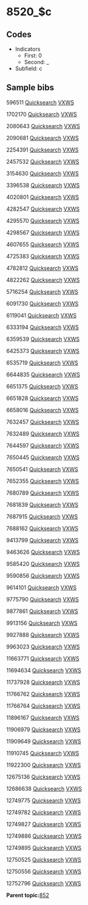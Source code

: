 # 8520\_$c

## Codes

-   Indicators
    -   First: 0
    -   Second: \_
-   Subfield: c

## Sample bibs

596511 [Quicksearch](https://search.library.yale.edu/catalog/596511) [VXWS](http://prodorbis.library.yale.edu:7014/vxws/GetHoldingsService?bibId=596511)

1702170 [Quicksearch](https://search.library.yale.edu/catalog/1702170) [VXWS](http://prodorbis.library.yale.edu:7014/vxws/GetHoldingsService?bibId=1702170)

2080643 [Quicksearch](https://search.library.yale.edu/catalog/2080643) [VXWS](http://prodorbis.library.yale.edu:7014/vxws/GetHoldingsService?bibId=2080643)

2090681 [Quicksearch](https://search.library.yale.edu/catalog/2090681) [VXWS](http://prodorbis.library.yale.edu:7014/vxws/GetHoldingsService?bibId=2090681)

2254391 [Quicksearch](https://search.library.yale.edu/catalog/2254391) [VXWS](http://prodorbis.library.yale.edu:7014/vxws/GetHoldingsService?bibId=2254391)

2457532 [Quicksearch](https://search.library.yale.edu/catalog/2457532) [VXWS](http://prodorbis.library.yale.edu:7014/vxws/GetHoldingsService?bibId=2457532)

3154630 [Quicksearch](https://search.library.yale.edu/catalog/3154630) [VXWS](http://prodorbis.library.yale.edu:7014/vxws/GetHoldingsService?bibId=3154630)

3396538 [Quicksearch](https://search.library.yale.edu/catalog/3396538) [VXWS](http://prodorbis.library.yale.edu:7014/vxws/GetHoldingsService?bibId=3396538)

4020801 [Quicksearch](https://search.library.yale.edu/catalog/4020801) [VXWS](http://prodorbis.library.yale.edu:7014/vxws/GetHoldingsService?bibId=4020801)

4282547 [Quicksearch](https://search.library.yale.edu/catalog/4282547) [VXWS](http://prodorbis.library.yale.edu:7014/vxws/GetHoldingsService?bibId=4282547)

4295570 [Quicksearch](https://search.library.yale.edu/catalog/4295570) [VXWS](http://prodorbis.library.yale.edu:7014/vxws/GetHoldingsService?bibId=4295570)

4298567 [Quicksearch](https://search.library.yale.edu/catalog/4298567) [VXWS](http://prodorbis.library.yale.edu:7014/vxws/GetHoldingsService?bibId=4298567)

4607655 [Quicksearch](https://search.library.yale.edu/catalog/4607655) [VXWS](http://prodorbis.library.yale.edu:7014/vxws/GetHoldingsService?bibId=4607655)

4725383 [Quicksearch](https://search.library.yale.edu/catalog/4725383) [VXWS](http://prodorbis.library.yale.edu:7014/vxws/GetHoldingsService?bibId=4725383)

4782812 [Quicksearch](https://search.library.yale.edu/catalog/4782812) [VXWS](http://prodorbis.library.yale.edu:7014/vxws/GetHoldingsService?bibId=4782812)

4822262 [Quicksearch](https://search.library.yale.edu/catalog/4822262) [VXWS](http://prodorbis.library.yale.edu:7014/vxws/GetHoldingsService?bibId=4822262)

5716254 [Quicksearch](https://search.library.yale.edu/catalog/5716254) [VXWS](http://prodorbis.library.yale.edu:7014/vxws/GetHoldingsService?bibId=5716254)

6091730 [Quicksearch](https://search.library.yale.edu/catalog/6091730) [VXWS](http://prodorbis.library.yale.edu:7014/vxws/GetHoldingsService?bibId=6091730)

6119041 [Quicksearch](https://search.library.yale.edu/catalog/6119041) [VXWS](http://prodorbis.library.yale.edu:7014/vxws/GetHoldingsService?bibId=6119041)

6333194 [Quicksearch](https://search.library.yale.edu/catalog/6333194) [VXWS](http://prodorbis.library.yale.edu:7014/vxws/GetHoldingsService?bibId=6333194)

6359539 [Quicksearch](https://search.library.yale.edu/catalog/6359539) [VXWS](http://prodorbis.library.yale.edu:7014/vxws/GetHoldingsService?bibId=6359539)

6425373 [Quicksearch](https://search.library.yale.edu/catalog/6425373) [VXWS](http://prodorbis.library.yale.edu:7014/vxws/GetHoldingsService?bibId=6425373)

6535719 [Quicksearch](https://search.library.yale.edu/catalog/6535719) [VXWS](http://prodorbis.library.yale.edu:7014/vxws/GetHoldingsService?bibId=6535719)

6644835 [Quicksearch](https://search.library.yale.edu/catalog/6644835) [VXWS](http://prodorbis.library.yale.edu:7014/vxws/GetHoldingsService?bibId=6644835)

6651375 [Quicksearch](https://search.library.yale.edu/catalog/6651375) [VXWS](http://prodorbis.library.yale.edu:7014/vxws/GetHoldingsService?bibId=6651375)

6651828 [Quicksearch](https://search.library.yale.edu/catalog/6651828) [VXWS](http://prodorbis.library.yale.edu:7014/vxws/GetHoldingsService?bibId=6651828)

6658016 [Quicksearch](https://search.library.yale.edu/catalog/6658016) [VXWS](http://prodorbis.library.yale.edu:7014/vxws/GetHoldingsService?bibId=6658016)

7632457 [Quicksearch](https://search.library.yale.edu/catalog/7632457) [VXWS](http://prodorbis.library.yale.edu:7014/vxws/GetHoldingsService?bibId=7632457)

7632489 [Quicksearch](https://search.library.yale.edu/catalog/7632489) [VXWS](http://prodorbis.library.yale.edu:7014/vxws/GetHoldingsService?bibId=7632489)

7644597 [Quicksearch](https://search.library.yale.edu/catalog/7644597) [VXWS](http://prodorbis.library.yale.edu:7014/vxws/GetHoldingsService?bibId=7644597)

7650445 [Quicksearch](https://search.library.yale.edu/catalog/7650445) [VXWS](http://prodorbis.library.yale.edu:7014/vxws/GetHoldingsService?bibId=7650445)

7650541 [Quicksearch](https://search.library.yale.edu/catalog/7650541) [VXWS](http://prodorbis.library.yale.edu:7014/vxws/GetHoldingsService?bibId=7650541)

7652355 [Quicksearch](https://search.library.yale.edu/catalog/7652355) [VXWS](http://prodorbis.library.yale.edu:7014/vxws/GetHoldingsService?bibId=7652355)

7680789 [Quicksearch](https://search.library.yale.edu/catalog/7680789) [VXWS](http://prodorbis.library.yale.edu:7014/vxws/GetHoldingsService?bibId=7680789)

7681839 [Quicksearch](https://search.library.yale.edu/catalog/7681839) [VXWS](http://prodorbis.library.yale.edu:7014/vxws/GetHoldingsService?bibId=7681839)

7687915 [Quicksearch](https://search.library.yale.edu/catalog/7687915) [VXWS](http://prodorbis.library.yale.edu:7014/vxws/GetHoldingsService?bibId=7687915)

7688162 [Quicksearch](https://search.library.yale.edu/catalog/7688162) [VXWS](http://prodorbis.library.yale.edu:7014/vxws/GetHoldingsService?bibId=7688162)

9413799 [Quicksearch](https://search.library.yale.edu/catalog/9413799) [VXWS](http://prodorbis.library.yale.edu:7014/vxws/GetHoldingsService?bibId=9413799)

9463626 [Quicksearch](https://search.library.yale.edu/catalog/9463626) [VXWS](http://prodorbis.library.yale.edu:7014/vxws/GetHoldingsService?bibId=9463626)

9585420 [Quicksearch](https://search.library.yale.edu/catalog/9585420) [VXWS](http://prodorbis.library.yale.edu:7014/vxws/GetHoldingsService?bibId=9585420)

9590856 [Quicksearch](https://search.library.yale.edu/catalog/9590856) [VXWS](http://prodorbis.library.yale.edu:7014/vxws/GetHoldingsService?bibId=9590856)

9614101 [Quicksearch](https://search.library.yale.edu/catalog/9614101) [VXWS](http://prodorbis.library.yale.edu:7014/vxws/GetHoldingsService?bibId=9614101)

9775790 [Quicksearch](https://search.library.yale.edu/catalog/9775790) [VXWS](http://prodorbis.library.yale.edu:7014/vxws/GetHoldingsService?bibId=9775790)

9877861 [Quicksearch](https://search.library.yale.edu/catalog/9877861) [VXWS](http://prodorbis.library.yale.edu:7014/vxws/GetHoldingsService?bibId=9877861)

9913156 [Quicksearch](https://search.library.yale.edu/catalog/9913156) [VXWS](http://prodorbis.library.yale.edu:7014/vxws/GetHoldingsService?bibId=9913156)

9927888 [Quicksearch](https://search.library.yale.edu/catalog/9927888) [VXWS](http://prodorbis.library.yale.edu:7014/vxws/GetHoldingsService?bibId=9927888)

9963023 [Quicksearch](https://search.library.yale.edu/catalog/9963023) [VXWS](http://prodorbis.library.yale.edu:7014/vxws/GetHoldingsService?bibId=9963023)

11663771 [Quicksearch](https://search.library.yale.edu/catalog/11663771) [VXWS](http://prodorbis.library.yale.edu:7014/vxws/GetHoldingsService?bibId=11663771)

11694634 [Quicksearch](https://search.library.yale.edu/catalog/11694634) [VXWS](http://prodorbis.library.yale.edu:7014/vxws/GetHoldingsService?bibId=11694634)

11737928 [Quicksearch](https://search.library.yale.edu/catalog/11737928) [VXWS](http://prodorbis.library.yale.edu:7014/vxws/GetHoldingsService?bibId=11737928)

11766762 [Quicksearch](https://search.library.yale.edu/catalog/11766762) [VXWS](http://prodorbis.library.yale.edu:7014/vxws/GetHoldingsService?bibId=11766762)

11766764 [Quicksearch](https://search.library.yale.edu/catalog/11766764) [VXWS](http://prodorbis.library.yale.edu:7014/vxws/GetHoldingsService?bibId=11766764)

11896167 [Quicksearch](https://search.library.yale.edu/catalog/11896167) [VXWS](http://prodorbis.library.yale.edu:7014/vxws/GetHoldingsService?bibId=11896167)

11906979 [Quicksearch](https://search.library.yale.edu/catalog/11906979) [VXWS](http://prodorbis.library.yale.edu:7014/vxws/GetHoldingsService?bibId=11906979)

11909649 [Quicksearch](https://search.library.yale.edu/catalog/11909649) [VXWS](http://prodorbis.library.yale.edu:7014/vxws/GetHoldingsService?bibId=11909649)

11910745 [Quicksearch](https://search.library.yale.edu/catalog/11910745) [VXWS](http://prodorbis.library.yale.edu:7014/vxws/GetHoldingsService?bibId=11910745)

11922300 [Quicksearch](https://search.library.yale.edu/catalog/11922300) [VXWS](http://prodorbis.library.yale.edu:7014/vxws/GetHoldingsService?bibId=11922300)

12675136 [Quicksearch](https://search.library.yale.edu/catalog/12675136) [VXWS](http://prodorbis.library.yale.edu:7014/vxws/GetHoldingsService?bibId=12675136)

12686638 [Quicksearch](https://search.library.yale.edu/catalog/12686638) [VXWS](http://prodorbis.library.yale.edu:7014/vxws/GetHoldingsService?bibId=12686638)

12749775 [Quicksearch](https://search.library.yale.edu/catalog/12749775) [VXWS](http://prodorbis.library.yale.edu:7014/vxws/GetHoldingsService?bibId=12749775)

12749782 [Quicksearch](https://search.library.yale.edu/catalog/12749782) [VXWS](http://prodorbis.library.yale.edu:7014/vxws/GetHoldingsService?bibId=12749782)

12749827 [Quicksearch](https://search.library.yale.edu/catalog/12749827) [VXWS](http://prodorbis.library.yale.edu:7014/vxws/GetHoldingsService?bibId=12749827)

12749886 [Quicksearch](https://search.library.yale.edu/catalog/12749886) [VXWS](http://prodorbis.library.yale.edu:7014/vxws/GetHoldingsService?bibId=12749886)

12749895 [Quicksearch](https://search.library.yale.edu/catalog/12749895) [VXWS](http://prodorbis.library.yale.edu:7014/vxws/GetHoldingsService?bibId=12749895)

12750525 [Quicksearch](https://search.library.yale.edu/catalog/12750525) [VXWS](http://prodorbis.library.yale.edu:7014/vxws/GetHoldingsService?bibId=12750525)

12750556 [Quicksearch](https://search.library.yale.edu/catalog/12750556) [VXWS](http://prodorbis.library.yale.edu:7014/vxws/GetHoldingsService?bibId=12750556)

12752796 [Quicksearch](https://search.library.yale.edu/catalog/12752796) [VXWS](http://prodorbis.library.yale.edu:7014/vxws/GetHoldingsService?bibId=12752796)

**Parent topic:**[852](../../tags/852/852.md)

